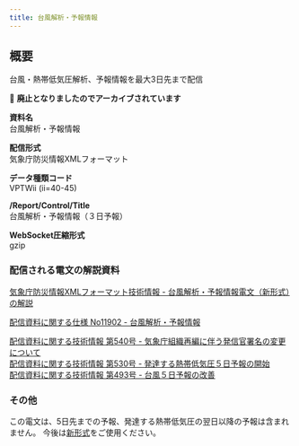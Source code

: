 ```yaml
---
title: 台風解析・予報情報
---
```


## 概要
台風・熱帯低気圧解析、予報情報を最大3日先まで配信

&#x1f6ab; **廃止となりましたのでアーカイブされています**

**資料名** <br/>
 台風解析・予報情報
 
**配信形式** <br/>
 気象庁防災情報XMLフォーマット

**データ種類コード** <br/>
 VPTWii (ii=40-45)

**/Report/Control/Title** <br/>
 台風解析・予報情報（３日予報）
 
**WebSocket圧縮形式** <br/>
 gzip

### 配信される電文の解説資料
 [気象庁防災情報XMLフォーマット技術情報 - 台風解析・予報情報電文（新形式）の解説](https://dmdata.jp/doc/jma/manual/0265-0265.pdf) 
 
 
 [配信資料に関する仕様 No11902 - 台風解析・予報情報](https://www.data.jma.go.jp/suishin/shiyou/pdf/no11902)
 
 
 [配信資料に関する技術情報 第540号 - 気象庁組織再編に伴う発信官署名の変更について](https://dmdata.jp/doc/jma/technical/540.pdf) <br/>
 [配信資料に関する技術情報 第530号 - 発達する熱帯低気圧５日予報の開始](https://dmdata.jp/doc/jma/technical/530.pdf) <br/>
 [配信資料に関する技術情報 第493号 - 台風５日予報の改善](https://dmdata.jp/doc/jma/technical/493.pdf)

### その他
この電文は、5日先までの予報、発達する熱帯低気圧の翌日以降の予報は含まれません。
今後は[新形式](/docs/telegrams/we02670.md)をご使用ください。
